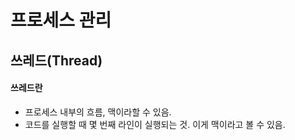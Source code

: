 # 프로세스 관리

## 쓰레드(Thread)



#### 쓰레드란

* 프로세스 내부의 흐름, 맥이라할 수 있음.
* 코드를 실행할 때 몇 번째 라인이 실행되는 것. 이게 맥이라고 볼 수 있음.